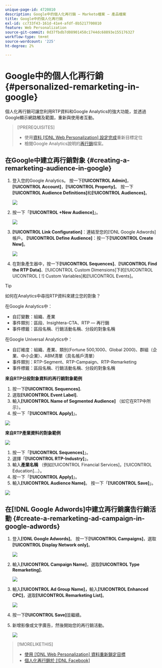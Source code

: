 ```yaml
---
unique-page-id: 4720810
description: Google中的個人化再行銷 — Marketo檔案 — 產品檔案
title: Google中的個人化再行銷
exl-id: cc733f43-161d-41e4-afdf-8b5217700810
feature: Web Personalization
source-git-commit: 0d37fbdb7d08901458c1744dc68893e155176327
workflow-type: tm+mt
source-wordcount: '225'
ht-degree: 2%

---
```


# Google中的個人化再行銷 {#personalized-remarketing-in-google}

個人化再行銷可讓您利用RTP資料和Google Analytics的強大功能，並透過Google顯示網路觸及範圍，重新與使用者互動。

>[!PREREQUISITES]
>
>* 使用[資料 [!DNL Web Personalization] 設定完成](/help/marketo/product-docs/web-personalization/website-retargeting/retargeting-with-web-personalization-data.md)重新目標定位
>* 檢閱Google Analytics說明的[再行銷](https://support.google.com/analytics/topic/2611283?hl=en&ref_topic=3413645)檔案。

## 在Google中建立再行銷對象 {#creating-a-remarketing-audience-in-google}

1. 登入您的Google Analytics。 按一下&#x200B;**[!UICONTROL Admin]**，**[!UICONTROL Account]**，**[!UICONTROL Property]**。 按一下&#x200B;**[!UICONTROL Audience Definitions]**&#x200B;和&#x200B;**[!UICONTROL Audiences]**。

   ![](assets/remarketing-ga-screenshots.jpg)

1. 按一下「**[!UICONTROL +New Audience]**」。

   ![](assets/image2015-1-15-17-3a26-3a40.png)

1. **[!UICONTROL Link Configuration]**：連結至您的[!DNL Google Adwords]帳戶。 **[!UICONTROL Define Audience]**：按一下&#x200B;**[!UICONTROL Create New]**。

   ![](assets/image2015-1-15-17-3a32-3a4.png)

1. 在對象產生器中，按一下&#x200B;**[!UICONTROL Sequences]**、**[!UICONTROL Find the RTP Data]**、[!UICONTROL Custom Dimensions]下的[!UICONTROL UICONTROL [ !] Custom Variables]和[!UICONTROL Events]。

>[!TIP]
>
>如何在Analytics中尋找RTP資料來建立您的對象？
>
>在Google Analytics中：
>
>* 自訂變數：組織、產業
>* 事件類別：區段、Insightera-CTA、RTP — 再行銷
>* 事件標籤：區段名稱、行銷活動名稱、分段的對象名稱
>
>在Google Universal Analytics中：
>
>* 自訂維度：組織、產業、類別(Fortune 500,1000、Global 2000)、群組（企業、中小企業）、ABM清單（具名帳戶清單）
>* 事件類別：RTP-Segment、RTP-Campaign、RTP-Remarketing
>* 事件標籤：區段名稱、行銷活動名稱、分段的對象名稱

**來自RTP分段對象資料的再行銷對象範例**

1. 按一下&#x200B;**[!UICONTROL Sequences].**
1. 選取&#x200B;**[!UICONTROL Event Label].**
1. 輸入&#x200B;**[!UICONTROL Name of Segmented Audience]** （如它在RTP中所示）。
1. 按一下「**[!UICONTROL Apply]**」。

![](assets/image2015-2-10-14-3a51-3a43.png)

**來自RTP產業資料的對象範例**

![](assets/image2015-1-15-17-3a36-3a5.png)

1. 按一下「**[!UICONTROL Sequences]**」。
1. 選擇「**[!UICONTROL RTP-Industry]**」。
1. 輸入&#x200B;**產業名稱** （例如[!UICONTROL Financial Services]，[!UICONTROL Education]...）。
1. 按一下「**[!UICONTROL Apply]**」。
1. 輸入&#x200B;**[!UICONTROL Audience Name]**。 按一下「**[!UICONTROL Save]**」。

![](assets/image2015-1-15-18-3a29-3a16.png)

## 在[!DNL Google Adwords]中建立再行銷廣告行銷活動 {#create-a-remarketing-ad-campaign-in-google-adwords}

1. 登入&#x200B;**[!DNL Google Adwords]**。 按一下&#x200B;**[!UICONTROL Campaigns]**，選取&#x200B;**[!UICONTROL Display Network only]**。

   ![](assets/image2015-1-15-18-3a31-3a58.png)

1. 輸入&#x200B;**[!UICONTROL Campaign Name]**，選取&#x200B;**[!UICONTROL Type Remarketing].**

   ![](assets/image2015-1-15-18-3a35-3a7.png)

1. 輸入&#x200B;**[!UICONTROL Ad Group Name]，**&#x200B;輸入&#x200B;**[!UICONTROL Enhanced CPC]**，選取&#x200B;**[!UICONTROL Remarketing List]**。

   ![](assets/image2015-1-15-18-3a51-3a57.png)

1. 按一下&#x200B;**[!UICONTROL Save]**&#x200B;並繼續。
1. 新增影像或文字廣告，然後開始您的再行銷活動。

   ![](assets/image2015-1-15-18-3a47-3a21.png)

>[!MORELIKETHIS]
>
>* [使用 [!DNL Web Personalization] 資料重新鎖定目標](/help/marketo/product-docs/web-personalization/website-retargeting/retargeting-with-web-personalization-data.md)
>* [個人化再行銷於 [!DNL Facebook]](/help/marketo/product-docs/web-personalization/website-retargeting/personalized-remarketing-in-facebook.md)
